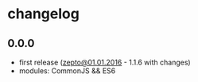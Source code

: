 # changelog

## 0.0.0

* first release (zepto@01.01.2016 - 1.1.6 with changes)
* modules: CommonJS && ES6
